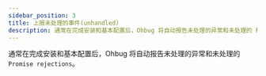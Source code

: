 ```yaml
---
sidebar_position: 3
title: 上报未处理的事件(unhandled)
description: 通常在完成安装和基本配置后，Ohbug 将自动报告未处理的异常和未处理的 Promise rejections。
---
```


通常在完成安装和基本配置后，Ohbug 将自动报告未处理的异常和未处理的 `Promise rejections`。
